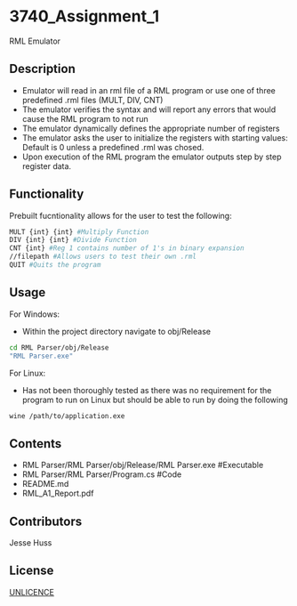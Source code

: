 # 3740_Assignment_1
RML Emulator

## Description
- Emulator will read in an rml file of a RML program or use one of three predefined .rml files (MULT, DIV, CNT)
- The emulator verifies the syntax and will report any errors that would cause the RML program to not run
- The emulator dynamically defines the appropriate number of registers
- The emulator asks the user to initialize the registers with starting values: Default is 0 unless a predefined .rml was chosed.
- Upon execution of the RML program the emulator outputs step by step register data.

## Functionality
Prebuilt fucntionality allows for the user to test the following:
```bash
MULT {int} {int} #Multiply Function
DIV {int} {int} #Divide Function
CNT {int} #Reg 1 contains number of 1's in binary expansion
//filepath #Allows users to test their own .rml
QUIT #Quits the program
```
## Usage
For Windows:
- Within the project directory navigate to obj/Release
```bash
cd RML Parser/obj/Release
"RML Parser.exe"
```
For Linux:
- Has not been thoroughly tested as there was no requirement for the program to run on Linux but should be able to run by doing the following
```bash
wine /path/to/application.exe
```
## Contents
- RML Parser/RML Parser/obj/Release/RML Parser.exe #Executable
- RML Parser/RML Parser/Program.cs #Code
- README.md
- RML_A1_Report.pdf
## Contributors
Jesse Huss

## License
[UNLICENCE](https://choosealicense.com/licenses/unlicense/)
